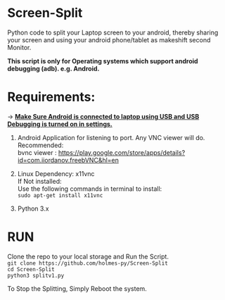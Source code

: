# Screen-Split
Python code to split your Laptop screen to your android, thereby sharing your screen and using your android phone/tablet as makeshift second Monitor.

<b>This script is only for Operating systems which support android debugging (adb). e.g. Android.</b>

# Requirements:
-> <b><u>Make Sure Android is connected to laptop using USB and USB Debugging is turned on in settings.</u></b>
1. Android Application for listening to port.
  Any VNC viewer will do. <br/>
  Recommended:<br/>
  bvnc viewer : https://play.google.com/store/apps/details?id=com.iiordanov.freebVNC&hl=en
  
2. Linux Dependency: x11vnc <br/>
  If Not installed: <br/>
    Use the following commands in terminal to install:<br/>
    `sudo apt-get install x11vnc`
3. Python 3.x

# RUN
Clone the repo to your local storage and Run the Script. <br/>
   `git clone https://github.com/holmes-py/Screen-Split`<br/>
   `cd Screen-Split`<br/>
   `python3 splitv1.py`<br/>
   
To Stop the Splitting, Simply Reboot the system.
   
